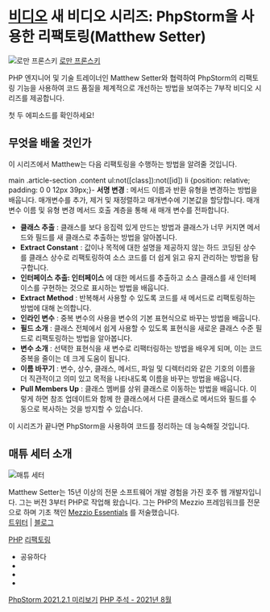 [비디오](/phpstorm/category/videos/) 새 비디오 시리즈: PhpStorm을 사용한 리팩토링(Matthew Setter) 
===============================================

![로만 프론스키](https://secure.gravatar.com/avatar/269798998e24876e4f3ea6f6d1effdc7?s=200&r=g) [로만 프론스키](https://blog.jetbrains.com/author/rpronskiy) 



 PHP 엔지니어 및 기술 트레이너인 Matthew Setter와 협력하여 PhpStorm의 리팩토링 기능을 사용하여 코드 품질을 체계적으로 개선하는 방법을 보여주는 7부작 비디오 시리즈를 제공합니다.

 첫 두 에피소드를 확인하세요!

 무엇을 배울 것인가
-----------

 이 시리즈에서 Matthew는 다음 리팩토링을 수행하는 방법을 알려줄 것입니다.


main .article-section .content ul:not([class]):not([id]) li {position: relative; padding: 0 0 12px 39px;}- **서명 변경** : 메서드 이름과 반환 유형을 변경하는 방법을 배웁니다. 매개변수를 추가, 제거 및 재정렬하고 매개변수에 기본값을 할당합니다. 매개변수 이름 및 유형 변경 메서드 호출 계층을 통해 새 매개 변수를 전파합니다.
- **클래스 추출** : 클래스를 보다 응집력 있게 만드는 방법과 클래스가 너무 커지면 메서드와 필드를 새 클래스로 추출하는 방법을 알아봅니다.
- **Extract Constant** : 값이나 목적에 대한 설명을 제공하지 않는 하드 코딩된 상수를 클래스 상수로 리팩토링하여 소스 코드를 더 쉽게 읽고 유지 관리하는 방법을 탐구합니다.
- **인터페이스 추출: 인터페이스** 에 대한 메서드를 추출하고 소스 클래스를 새 인터페이스를 구현하는 것으로 표시하는 방법을 배웁니다.
- **Extract Method** : 반복해서 사용할 수 있도록 코드를 새 메서드로 리팩토링하는 방법에 대해 논의합니다.
- **인라인 변수** : 중복 변수의 사용을 변수의 기본 표현식으로 바꾸는 방법을 배웁니다.
- **필드 소개** : 클래스 전체에서 쉽게 사용할 수 있도록 표현식을 새로운 클래스 수준 필드로 리팩토링하는 방법을 알아봅니다.
- **변수 소개** : 선택한 표현식을 새 변수로 리팩터링하는 방법을 배우게 되며, 이는 코드 중복을 줄이는 데 크게 도움이 됩니다.
- **이름 바꾸기** : 변수, 상수, 클래스, 메서드, 파일 및 디렉터리와 같은 기호의 이름을 더 직관적이고 의미 있고 목적을 나타내도록 이름을 바꾸는 방법을 배웁니다.
- **Pull Members Up** : 클래스 멤버를 상위 클래스로 이동하는 방법을 배웁니다. 이렇게 하면 참조 업데이트와 함께 한 클래스에서 다른 클래스로 메서드와 필드를 수동으로 복사하는 것을 방지할 수 있습니다.

 이 시리즈가 끝나면 PhpStorm을 사용하여 코드를 정리하는 데 능숙해질 것입니다.

  
 매튜 세터 소개 
----------

![매튜 세터](https://blog.jetbrains.com/wp-content/uploads/2021/08/matthew-setter-photo-large.png)

 Matthew Setter는 15년 이상의 전문 소프트웨어 개발 경험을 가진 호주 웹 개발자입니다. 그는 버전 3부터 PHP로 작업해 왔습니다. 그는 PHP의 Mezzio 프레임워크를 전문으로 하며 기초 책인 [Mezzio Essentials](https://mezzioessentials.com/) 를 저술했습니다.  
 [트위터](https://twitter.com/settermjd) | [블로그](https://matthewsetter.com/)

 [PHP](/phpstorm/tag/php/) [리팩토링](/phpstorm/tag/refactorings/)

- 공유하다
- [](https://www.facebook.com/sharer.php?u=https%3A%2F%2Fblog.jetbrains.com%2Fphpstorm%2F2021%2F08%2Fnew-video-series-refactoring-with-phpstorm-by-matthew-setter%2F)
- [](https://twitter.com/intent/tweet?source=https%3A%2F%2Fblog.jetbrains.com%2Fphpstorm%2F2021%2F08%2Fnew-video-series-refactoring-with-phpstorm-by-matthew-setter%2F&text=https%3A%2F%2Fblog.jetbrains.com%2Fphpstorm%2F2021%2F08%2Fnew-video-series-refactoring-with-phpstorm-by-matthew-setter%2F&via=phpstorm)
- [](http://www.linkedin.com/shareArticle?mini=true&url=https%3A%2F%2Fblog.jetbrains.com%2Fphpstorm%2F2021%2F08%2Fnew-video-series-refactoring-with-phpstorm-by-matthew-setter%2F)



 [PhpStorm 2021.2.1 미리보기](https://blog.jetbrains.com/phpstorm/2021/08/phpstorm-2021-2-1-preview/) [PHP 주석 - 2021년 8월](https://blog.jetbrains.com/phpstorm/2021/08/php-annotated-august-2021/)